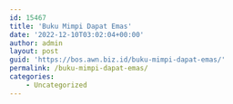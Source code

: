 ```yaml
---
id: 15467
title: 'Buku Mimpi Dapat Emas'
date: '2022-12-10T03:02:04+00:00'
author: admin
layout: post
guid: 'https://bos.awn.biz.id/buku-mimpi-dapat-emas/'
permalink: /buku-mimpi-dapat-emas/
categories:
    - Uncategorized
---
```


